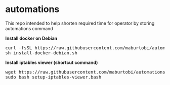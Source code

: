 # automations
This repo intended to help shorten required time for operator by storing automations command

<b>Install docker on Debian</b>
<pre>
curl -fsSL https://raw.githubusercontent.com/maburtobi/automations/main/install-docker-debian.sh -o install-docker-debian.sh
sh install-docker-debian.sh
</pre>

<b>Install iptables viewer (shortcut command)</b>
<pre>
wget https://raw.githubusercontent.com/maburtobi/automations/main/iptables-shortcut/setup-iptables-viewer.bash
sudo bash setup-iptables-viewer.bash
</pre>
